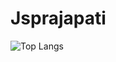﻿# Jsprajapati

![Top Langs](https://github-readme-stats.vercel.app/api/top-langs/?username=Jsprajapati&layout=pie&theme=vue)


